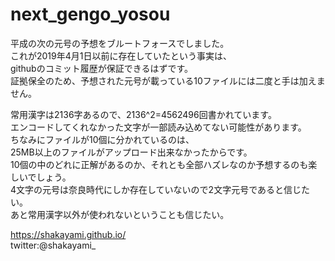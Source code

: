 # next_gengo_yosou
平成の次の元号の予想をブルートフォースでしました。  
これが2019年4月1日以前に存在していたという事実は、  
githubのコミット履歴が保証できるはずです。  
証拠保全のため、予想された元号が載っている10ファイルには二度と手は加えません。  


常用漢字は2136字あるので、2136^2=4562496回書かれています。  
エンコードしてくれなかった文字が一部読み込めてない可能性があります。  
ちなみにファイルが10個に分かれているのは、  
25MB以上のファイルがアップロード出来なかったからです。  
10個の中のどれに正解があるのか、それとも全部ハズレなのか予想するのも楽しいでしょう。  
4文字の元号は奈良時代にしか存在していないので2文字元号であると信じたい。  
あと常用漢字以外が使われないということも信じたい。  


https://shakayami.github.io/  
twitter:@shakayami_  
